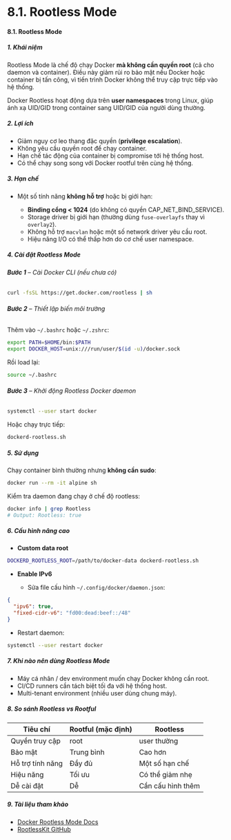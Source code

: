 # 8.1. Rootless Mode

#### **8.1. Rootless Mode**
##### **1. Khái niệm**

Rootless Mode là chế độ chạy Docker **mà không cần quyền root** (cả cho daemon và container).
Điều này giảm rủi ro bảo mật nếu Docker hoặc container bị tấn công, vì tiến trình Docker không thể truy cập trực tiếp vào hệ thống.

Docker Rootless hoạt động dựa trên **user namespaces** trong Linux, giúp ánh xạ UID/GID trong container sang UID/GID của người dùng thường.
##### **2. Lợi ích**

*  Giảm nguy cơ leo thang đặc quyền (**privilege escalation**).
*  Không yêu cầu quyền root để chạy container.
*  Hạn chế tác động của container bị compromise tới hệ thống host.
*  Có thể chạy song song với Docker rootful trên cùng hệ thống.

##### **3. Hạn chế**

* Một số tính năng **không hỗ trợ** hoặc bị giới hạn:

  * **Binding cổng < 1024** (do không có quyền CAP\_NET\_BIND\_SERVICE).
  * Storage driver bị giới hạn (thường dùng `fuse-overlayfs` thay vì `overlay2`).
  * Không hỗ trợ `macvlan` hoặc một số network driver yêu cầu root.
  * Hiệu năng I/O có thể thấp hơn do cơ chế user namespace.
##### **4. Cài đặt Rootless Mode**
###### **Bước 1** – Cài Docker CLI (nếu chưa có)

```bash
curl -fsSL https://get.docker.com/rootless | sh
```
###### **Bước 2** – Thiết lập biến môi trường

Thêm vào `~/.bashrc` hoặc `~/.zshrc`:

```bash
export PATH=$HOME/bin:$PATH
export DOCKER_HOST=unix:///run/user/$(id -u)/docker.sock
```

Rồi load lại:

```bash
source ~/.bashrc
```
###### **Bước 3** – Khởi động Rootless Docker daemon

```bash
systemctl --user start docker
```

Hoặc chạy trực tiếp:

```bash
dockerd-rootless.sh
```
##### **5. Sử dụng**

Chạy container bình thường nhưng **không cần sudo**:

```bash
docker run --rm -it alpine sh
```

Kiểm tra daemon đang chạy ở chế độ rootless:

```bash
docker info | grep Rootless
# Output: Rootless: true
```
##### **6. Cấu hình nâng cao**

* **Custom data root**

```bash
DOCKERD_ROOTLESS_ROOT=/path/to/docker-data dockerd-rootless.sh
```

* **Enable IPv6**

  * Sửa file cấu hình `~/.config/docker/daemon.json`:

```json
{
  "ipv6": true,
  "fixed-cidr-v6": "fd00:dead:beef::/48"
}
```

* Restart daemon:

```bash
systemctl --user restart docker
```
##### **7. Khi nào nên dùng Rootless Mode**

* Máy cá nhân / dev environment muốn chạy Docker không cần root.
* CI/CD runners cần tách biệt tối đa với hệ thống host.
* Multi-tenant environment (nhiều user dùng chung máy).
##### **8. So sánh Rootless vs Rootful**

| Tiêu chí         | Rootful (mặc định) | Rootless          |
| ---------------- | ------------------ | ----------------- |
| Quyền truy cập   | root               | user thường       |
| Bảo mật          | Trung bình         | Cao hơn           |
| Hỗ trợ tính năng | Đầy đủ             | Một số hạn chế    |
| Hiệu năng        | Tối ưu             | Có thể giảm nhẹ   |
| Dễ cài đặt       | Dễ                 | Cần cấu hình thêm |
##### **9. Tài liệu tham khảo**

* [Docker Rootless Mode Docs](https://docs.docker.com/engine/security/rootless/)
* [RootlessKit GitHub](https://github.com/rootless-containers/rootlesskit)
